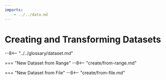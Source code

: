 ```yaml
---
imports:
    - ../../data.md
---
```


# Creating and Transforming Datasets

--8<-- "../../glossary/dataset.md"

=== "New Dataset from Range"
    --8<-- "create/from-range.md"

=== "New Dataset from File"
    --8<-- "create/from-file.md"
